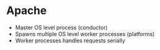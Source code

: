 # Apache #
- Master OS level process (conductor)
- Spawns multiple OS level worker processes (platforms)
- Worker processes handles requests serially
